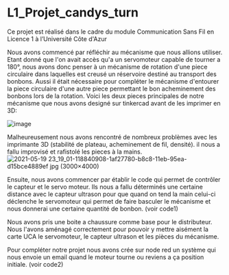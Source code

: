 # L1_Projet_candys_turn
Ce projet est réalisé dans le cadre du module Communication Sans Fil en Licence 1 à l’Université Côte d'Azur

Nous avons commencé par réfléchir au mécanisme que nous allions utiliser. Etant donné que l'on avait accès qu'a un servomoteur capable de tourner a 180°, nous avons donc penser à un mécanisme de rotation d'une piece circulaire dans laquelles est creusé un réservoire destiné au transport des bonbons. Aussi il était nécessaire pour compléter le mécanisme d'entourer la piece circulaire d'une autre piece permettant le bon acheminement des bonbons lors de la rotation.
Voici les deux pieces principales de notre mécanisme que nous avons designé sur tinkercad avant de les imprimer en 3D:

![image](https://user-images.githubusercontent.com/83219755/118818155-4bc8b180-b8b4-11eb-9508-61d0cb4b5c7d.png)

Malheureusement nous avons rencontré de nombreux problèmes avec les imprimante 3D (stabilité de plateau, acheminement de fil, densité). il nous a fallu improvisé et rafistolé les pieces à la mains.
![2021-05-19 23_19_01-118840908-1af27780-b8c8-11eb-95ea-d15bce4889ef jpg (3000×4000)](https://user-images.githubusercontent.com/83219755/118886153-ddf2a900-b8f8-11eb-8523-97bd884b6858.png)

Ensuite, nous avons commencer par établir le code qui permet de contrôler le capteur et le servo moteur. Ils nous a fallu déterminés une certaine distance avec le capteur ultrason pour que quand on tend la main celui-ci déclenche le servomoteur qui permet de faire basculer le mécanisme et nous donnerai une certaine quantité de bonbon. 
(voir code1)


Nous avons pris une boite a chaussure comme base pour le distributeur. Nous l'avons aménagé correctement pour pouvoir y mettre aisément la carte UCA le servomoteur, le capteur ultrason et les pièces du mécanisme. 

Pour compléter notre projet nous avons crée sur node red un système qui nous envoie un email quand le moteur tourne ou reviens a ça position initiale. 
(voir code2)


